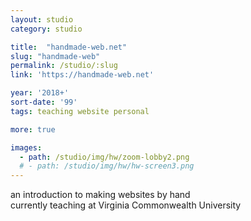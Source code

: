 ```yaml
---
layout: studio
category: studio

title:  "handmade-web.net"
slug: "handmade-web"
permalink: /studio/:slug
link: 'https://handmade-web.net'

year: '2018+'
sort-date: '99'
tags: teaching website personal

more: true

images:
  - path: /studio/img/hw/zoom-lobby2.png
  # - path: /studio/img/hw/hw-screen3.png
---
```


<p>
  an introduction to making websites by hand<br> 
  currently teaching at Virginia Commonwealth University
</p>
